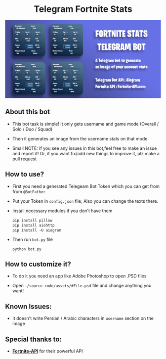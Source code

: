 <div align="center">

# Telegram Fortnite Stats

![FortniteStats Banner](./assets/banner.jpg)

</div>

## About this bot

- This bot task is simple! It only gets username and game mode (Overall / Solo / Duo / Squad)

- Then it generates an image from the username stats on that mode

- Small NOTE: If you see any issues in this bot,feel free to make an issue and report it! Or, if you want fix/add new things to improve it, plz make a pull request

## How to use?

- First you need a generated Telegeam Bot Token which you can get from from `@BotFather`

- Put your Token in `config.json` file; Also you can change the texts there.

- Install necessary modules if you don't have them

      pip install pillow
      pip install aiohttp
      pip install -U aiogram

- Then run `bot.py` file

      python bot.py

## How to customize it?

- To do it you need an app like Adobe Photoshop to open .PSD files

- Open `./source-code/assets/#File.psd` file and change anything you want!

## Known Issues:

- It doesn't write Persian / Arabic characters in `username` section on the image

## Special thanks to:

- **[Fortnite-API](http://fortnite-api.com/)** for their powerful API
